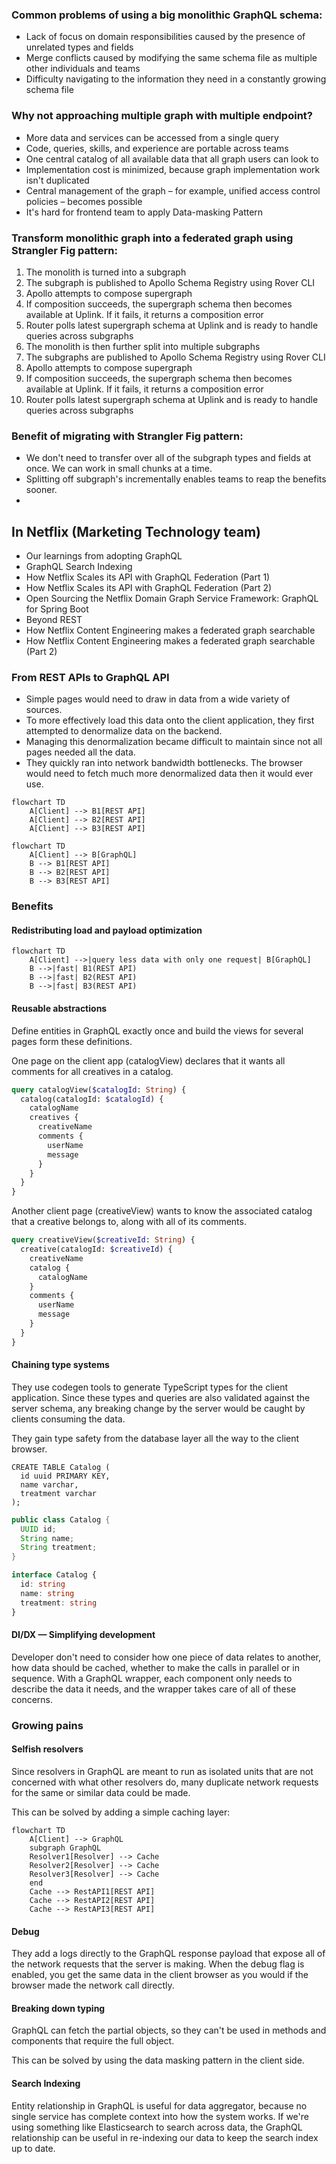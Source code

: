 ### Common problems of using a big monolithic GraphQL schema:

- Lack of focus on domain responsibilities caused by the presence of unrelated types and fields
- Merge conflicts caused by modifying the same schema file as multiple other individuals and teams
- Difficulty navigating to the information they need in a constantly growing schema file

### Why not approaching multiple graph with multiple endpoint?

- More data and services can be accessed from a single query
- Code, queries, skills, and experience are portable across teams
- One central catalog of all available data that all graph users can look to
- Implementation cost is minimized, because graph implementation work isn't duplicated
- Central management of the graph – for example, unified access control policies – becomes possible
- It's hard for frontend team to apply Data-masking Pattern

### Transform monolithic graph into a federated graph using Strangler Fig pattern:

1. The monolith is turned into a subgraph
2. The subgraph is published to Apollo Schema Registry using Rover CLI
3. Apollo attempts to compose supergraph
4. If composition succeeds, the supergraph schema then becomes available at Uplink.
   If it fails, it returns a composition error
5. Router polls latest supergraph schema at Uplink and is ready to handle queries across subgraphs
6. The monolith is then further split into multiple subgraphs
7. The subgraphs are published to Apollo Schema Registry using Rover CLI
8. Apollo attempts to compose supergraph
9. If composition succeeds, the supergraph schema then becomes available at Uplink.
   If it fails, it returns a composition error
10. Router polls latest supergraph schema at Uplink and is ready to handle queries across subgraphs

### Benefit of migrating with Strangler Fig pattern:

- We don't need to transfer over all of the subgraph types and fields at once. We can work in small chunks at a time.
- Splitting off subgraph's incrementally enables teams to reap the benefits sooner.
-

## In Netflix (Marketing Technology team)

- Our learnings from adopting GraphQL
- GraphQL Search Indexing
- How Netflix Scales its API with GraphQL Federation (Part 1)
- How Netflix Scales its API with GraphQL Federation (Part 2)
- Open Sourcing the Netflix Domain Graph Service Framework: GraphQL for Spring Boot
- Beyond REST
- How Netflix Content Engineering makes a federated graph searchable
- How Netflix Content Engineering makes a federated graph searchable (Part 2)

### From REST APIs to GraphQL API

- Simple pages would need to draw in data from a wide variety of sources.
- To more effectively load this data onto the client application, they first attempted to denormalize data on the backend.
- Managing this denormalization became difficult to maintain since not all pages needed all the data.
- They quickly ran into network bandwidth bottlenecks. The browser would need to fetch much more denormalized data then it would ever use.

```mermaid
flowchart TD
    A[Client] --> B1[REST API]
    A[Client] --> B2[REST API]
    A[Client] --> B3[REST API]
```

```mermaid
flowchart TD
    A[Client] --> B[GraphQL]
    B --> B1[REST API]
    B --> B2[REST API]
    B --> B3[REST API]
```

### Benefits

#### Redistributing load and payload optimization

```mermaid
flowchart TD
    A[Client] -->|query less data with only one request| B[GraphQL]
    B -->|fast| B1(REST API)
    B -->|fast| B2(REST API)
    B -->|fast| B3(REST API)
```

#### Reusable abstractions

Define entities in GraphQL exactly once and build the views for several pages form these definitions.

One page on the client app (catalogView) declares that it wants all comments for all creatives in a catalog.

```graphql
query catalogView($catalogId: String) {
  catalog(catalogId: $catalogId) {
    catalogName
    creatives {
      creativeName
      comments {
        userName
        message
      }
    }
  }
}
```

Another client page (creativeView) wants to know the associated catalog that a creative belongs to, along with all of its comments.

```graphql
query creativeView($creativeId: String) {
  creative(catalogId: $creativeId) {
    creativeName
    catalog {
      catalogName
    }
    comments {
      userName
      message
    }
  }
}
```

#### Chaining type systems

They use codegen tools to generate TypeScript types for the client application. Since these types and queries are also validated against the server schema, any breaking change by the server would be caught by clients consuming the data.

They gain type safety from the database layer all the way to the client browser.

```cassandra
CREATE TABLE Catalog (
  id uuid PRIMARY KEY,
  name varchar,
  treatment varchar
);
```

```java
public class Catalog {
  UUID id;
  String name;
  String treatment;
}
```

```ts
interface Catalog {
  id: string
  name: string
  treatment: string
}
```

#### DI/DX — Simplifying development

Developer don't need to consider how one piece of data relates to another, how data should be cached, whether to make the calls in parallel or in sequence. With a GraphQL wrapper, each component only needs to describe the data it needs, and the wrapper takes care of all of these concerns.

### Growing pains

#### Selfish resolvers

Since resolvers in GraphQL are meant to run as isolated units that are not concerned with what other resolvers do, many duplicate network requests for the same or similar data could be made.

This can be solved by adding a simple caching layer:

```mermaid
flowchart TD
    A[Client] --> GraphQL
    subgraph GraphQL
    Resolver1[Resolver] --> Cache
    Resolver2[Resolver] --> Cache
    Resolver3[Resolver] --> Cache
    end
    Cache --> RestAPI1[REST API]
    Cache --> RestAPI2[REST API]
    Cache --> RestAPI3[REST API]
```

#### Debug

They add a logs directly to the GraphQL response payload that expose all of the network requests that the server is making. When the debug flag is enabled, you get the same data in the client browser as you would if the browser made the network call directly.

#### Breaking down typing

GraphQL can fetch the partial objects, so they can't be used in methods and components that require the full object.

This can be solved by using the data masking pattern in the client side.

#### Search Indexing

Entity relationship in GraphQL is useful for data aggregator, because no single service has complete context into how the system works. If we're using something like Elasticsearch to search across data, the GraphQL relationship can be useful in re-indexing our data to keep the search index up to date.
